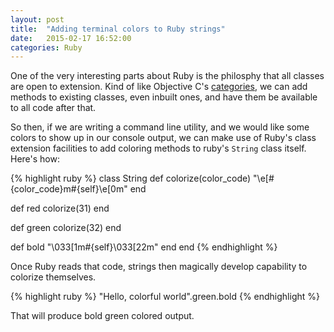 ```yaml
---
layout: post
title:  "Adding terminal colors to Ruby strings"
date:   2015-02-17 16:52:00
categories: Ruby
---
```


One of the very interesting parts about Ruby is the philosphy that all classes are open to extension. Kind of like Objective C's [categories][categories], we can add methods to existing classes, even inbuilt ones, and have them be available to all code after that.

So then, if we are writing a command line utility, and we would like some colors to show up in our console output, we can make use of Ruby's class extension facilities to add coloring methods to ruby's `String` class itself. Here's how:

{% highlight ruby %}
class String
  def colorize(color_code)
    "\e[#{color_code}m#{self}\e[0m"
  end

  def red
    colorize(31)
  end

  def green
    colorize(32)
  end

  def bold
    "\033[1m#{self}\033[22m"
  end
end
{% endhighlight %}

Once Ruby reads that code, strings then magically develop capability to colorize themselves.

{% highlight ruby %}
"Hello, colorful world".green.bold
{% endhighlight %}

That will produce bold green colored output.

[categories]:	https://developer.apple.com/library/ios/documentation/Cocoa/Conceptual/ProgrammingWithObjectiveC/CustomizingExistingClasses/CustomizingExistingClasses.html
